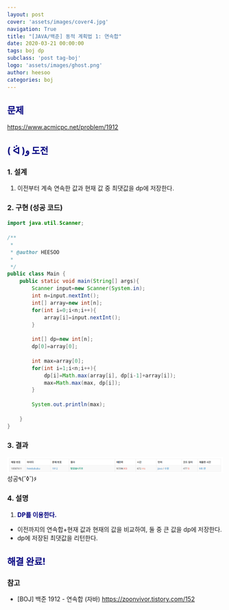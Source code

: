 ```yaml
---
layout: post
cover: 'assets/images/cover4.jpg'
navigation: True
title: "[JAVA/백준] 동적 계획법 1: 연속합"
date: 2020-03-21 00:00:00
tags: boj dp
subclass: 'post tag-boj'
logo: 'assets/images/ghost.png'
author: heesoo
categories: boj
---
```

## <span style="color:navy">문제</span>
<https://www.acmicpc.net/problem/1912>

## <span style="color:navy">( ᐛ )و 도전</span>

### 1. 설계
1. 이전부터 계속 연속한 값과 현재 값 중 최댓값을 dp에 저장한다.

### 2. 구현 (성공 코드)
```java
import java.util.Scanner;

/**
 * 
 * @author HEESOO
 *
 */
public class Main {
	public static void main(String[] args){
		Scanner input=new Scanner(System.in);
		int n=input.nextInt();
		int[] array=new int[n];
		for(int i=0;i<n;i++){
			array[i]=input.nextInt();
		}
		
		int[] dp=new int[n];
		dp[0]=array[0];
		
		int max=array[0];
		for(int i=1;i<n;i++){
			dp[i]=Math.max(array[i], dp[i-1]+array[i]);
			max=Math.max(max, dp[i]);
		}
		
		System.out.println(max);
		
	}
}
 ```

### 3. 결과
![실행결과](./assets/images/200321_5.PNG)
성공٩(˘◊˘)۶  

### 4. 설명
1. **<span style="color:navy">DP를 이용한다.</span>**
- 이전까지의 연속합+현재 값과 현재의 값을 비교하여, 둘 중 큰 값을 dp에 저장한다.
- dp에 저장된 최댓값을 리턴한다.

## <span style="color:navy">해결 완료!</span>

### 참고
- [BOJ] 백준 1912 - 연속합 (자바) <https://zoonvivor.tistory.com/152>
